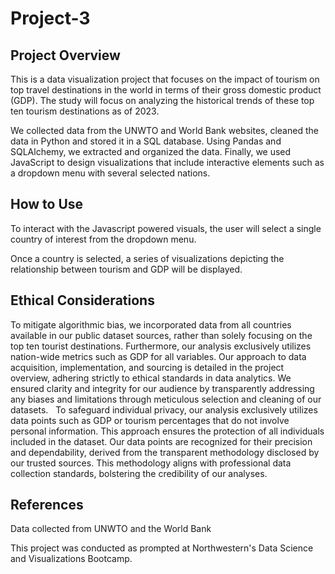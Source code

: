 # Project-3
## Project Overview
This is a data visualization project that focuses on the impact of tourism on top travel destinations in the world in terms of their gross domestic product (GDP). The study will focus on analyzing the historical trends of these top ten tourism destinations as of 2023.

We collected data from the UNWTO and World Bank websites, cleaned the data in Python and stored it in a SQL database. Using Pandas and SQLAlchemy, we extracted and organized the data. Finally, we used JavaScript to design visualizations that include interactive elements such as a dropdown menu with several selected nations.

## How to Use
To interact with the Javascript powered visuals, the user will select a single country of interest from the dropdown menu.

Once a country is selected, a series of visualizations depicting the relationship between tourism and GDP will be displayed.

## Ethical Considerations
To mitigate algorithmic bias, we incorporated data from all countries available in our public dataset sources, rather than solely focusing on the top ten tourist destinations. Furthermore, our analysis exclusively utilizes nation-wide metrics such as GDP for all variables. Our approach to data acquisition, implementation, and sourcing is detailed in the project overview, adhering strictly to ethical standards in data analytics. We ensured clarity and integrity for our audience by transparently addressing any biases and limitations through meticulous selection and cleaning of our datasets.
 
To safeguard individual privacy, our analysis exclusively utilizes data points such as GDP or tourism percentages that do not involve personal information. This approach ensures the protection of all individuals included in the dataset. Our data points are recognized for their precision and dependability, derived from the transparent methodology disclosed by our trusted sources. This methodology aligns with professional data collection standards, bolstering the credibility of our analyses. 

## References
Data collected from UNWTO and the World Bank

This project was conducted as prompted at Northwestern's Data Science and Visualizations Bootcamp.